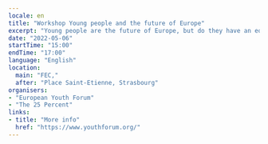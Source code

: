 ```yaml
---
locale: en
title: "Workshop Young people and the future of Europe"
excerpt: "Young people are the future of Europe, but do they have an equal say in shaping it? What can be done to support meaningful youth participation? Join this workshop to reflect on the experience of the Conference on the Future of Europe, its limits and opportunities, and the role of young people in it."
date: "2022-05-06"
startTime: "15:00"
endTime: "17:00"
language: "English"
location:
  main: "FEC,"
  after: "Place Saint-Etienne, Strasbourg"
organisers:
- "European Youth Forum"
- "The 25 Percent"
links:
- title: "More info"
  href: "https://www.youthforum.org/"
---
```

